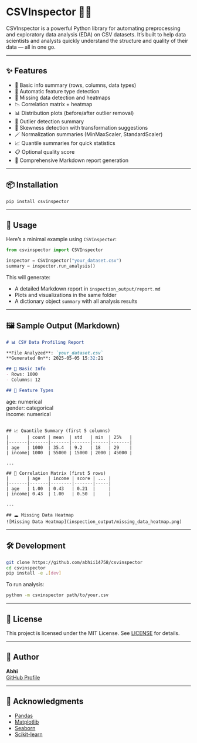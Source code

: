 # CSVInspector 🕵️‍♂️

CSVInspector is a powerful Python library for automating preprocessing and exploratory data analysis (EDA) on CSV datasets. It’s built to help data scientists and analysts quickly understand the structure and quality of their data — all in one go.

---

## ✨ Features

- 📌 Basic info summary (rows, columns, data types)
- 🧬 Automatic feature type detection
- 🚫 Missing data detection and heatmaps
- 📉 Correlation matrix + heatmap
- 📊 Distribution plots (before/after outlier removal)
- 🧪 Outlier detection summary
- 🔄 Skewness detection with transformation suggestions
- 🪄 Normalization summaries (MinMaxScaler, StandardScaler)
- 📈 Quantile summaries for quick statistics
- 📋 Optional quality score
- 📄 Comprehensive Markdown report generation

---

## 📦 Installation

```bash
pip install csvinspector
```

---

## 🚀 Usage

Here’s a minimal example using `CSVInspector`:

```python
from csvinspector import CSVInspector

inspector = CSVInspector("your_dataset.csv")
summary = inspector.run_analysis()
```

This will generate:
- A detailed Markdown report in `inspection_output/report.md`
- Plots and visualizations in the same folder
- A dictionary object `summary` with all analysis results

---

## 🖼️ Sample Output (Markdown)

```markdown
# 📊 CSV Data Profiling Report

**File Analyzed**: `your_dataset.csv`  
**Generated On**: 2025-05-05 15:32:21

## 📌 Basic Info
- Rows: 1000  
- Columns: 12  

## 🧬 Feature Types
```
age: numerical  
gender: categorical  
income: numerical  
```

## 📈 Quantile Summary (first 5 columns)
|       | count | mean  | std   | min  | 25%   |
|-------|-------|-------|-------|------|-------|
| age   | 1000  | 35.4  | 9.2   | 18   | 29    |
| income| 1000  | 55000 | 15000 | 2000 | 45000 |

...

## 🔗 Correlation Matrix (first 5 rows)
|       | age   | income | score | ... |
|-------|-------|--------|-------|-----|
| age   | 1.00  | 0.43   | 0.21  |     |
| income| 0.43  | 1.00   | 0.50  |     |

...

## 🕳️ Missing Data Heatmap
![Missing Data Heatmap](inspection_output/missing_data_heatmap.png)
```

---

## 🛠 Development

```bash
git clone https://github.com/abhii14758/csvinspector
cd csvinspector
pip install -e .[dev]
```

To run analysis:

```bash
python -m csvinspector path/to/your.csv
```

---

## 📄 License

This project is licensed under the MIT License. See [LICENSE](LICENSE) for details.

---

## 👤 Author

**Abhi**  
[GitHub Profile](https://github.com/abhii14758)

---

## 🙏 Acknowledgments

- [Pandas](https://pandas.pydata.org/)
- [Matplotlib](https://matplotlib.org/)
- [Seaborn](https://seaborn.pydata.org/)
- [Scikit-learn](https://scikit-learn.org/)